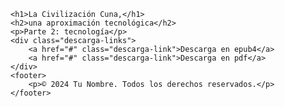 
    <h1>La Civilización Cuna,</h1>
    <h2>una aproximación tecnológica</h2>
    <p>Parte 2: tecnología</p>
    <div class="descarga-links">
        <a href="#" class="descarga-link">Descarga en epub4</a>
        <a href="#" class="descarga-link">Descarga en pdf</a>
    </div>
    <footer>
        <p>© 2024 Tu Nombre. Todos los derechos reservados.</p>
    </footer>

